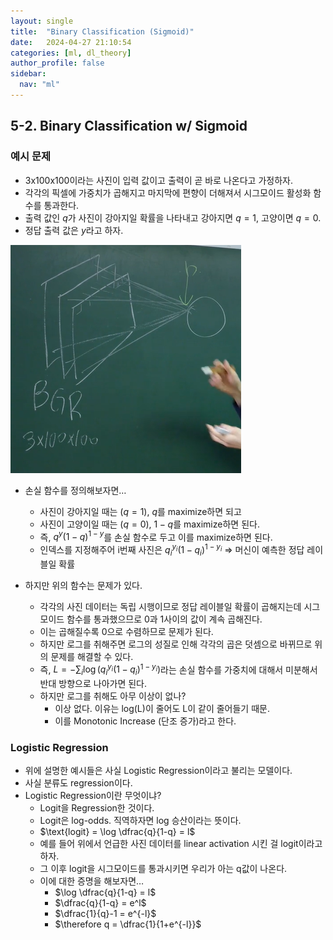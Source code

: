 ```yaml
---
layout: single
title:  "Binary Classification (Sigmoid)"
date:   2024-04-27 21:10:54 
categories: [ml, dl_theory]
author_profile: false
sidebar:
  nav: "ml"
---
```

## 5-2. Binary Classification w/ Sigmoid

### 예시 문제

- 3x100x100이라는 사진이 입력 값이고 출력이 곧 바로 나온다고 가정하자.
- 각각의 픽셀에 가중치가 곱해지고 마지막에 편향이 더해져서 시그모이드 활성화 함수를 통과한다.
- 출력 값인 $q$가 사진이 강아지일 확률을 나타내고 강아지면 $q = 1$, 고양이면 $q = 0$.
- 정답 출력 값은 $y$라고 하자.

![image 23.png](/assets/images/dl-theory/image%2023.png)

- 손실 함수를 정의해보자면…
    - 사진이 강아지일 때는 ($q = 1$), $q$를 maximize하면 되고
    - 사진이 고양이일 때는 ($q = 0$), $1-q$를 maximize하면 된다.
    - 즉, $q^y(1-q)^{1-y}$를 손실 함수로 두고 이를 maximize하면 된다.
    - 인덱스를 지정해주어 i번째 사진은 $q^{y_i}_i(1-q_i)^{1-y_i}$ ⇒ 머신이 예측한 정답 레이블일 확률

- 하지만 위의 함수는 문제가 있다.
    - 각각의 사진 데이터는 독립 시행이므로 정답 레이블일 확률이 곱해지는데 시그모이드 함수를 통과했으므로 0과 1사이의 값이 계속 곱해진다.
    - 이는 곱해질수록 0으로 수렴하므로 문제가 된다.
    - 하지만 로그를 취해주면 로그의 성질로 인해 각각의 곱은 덧셈으로 바뀌므로 위의 문제를 해결할 수 있다.
    - 즉, $L = -\sum_i\log(q_i^{y_i}(1-q_i)^{1-y_i})$라는 손실 함수를 가중치에 대해서 미분해서 반대 방향으로 나아가면 된다.
    - 하지만 로그를 취해도 아무 이상이 없나?
        - 이상 없다. 이유는 log(L)이 줄어도 L이 같이 줄어들기 때문.
        - 이를 Monotonic Increase (단조 증가)라고 한다.

### Logistic Regression

- 위에 설명한 예시들은 사실 Logistic Regression이라고 불리는 모델이다.
- 사실 분류도 regression이다.
- Logistic Regression이란 무엇이냐?
    - Logit을 Regression한 것이다.
    - Logit은 log-odds. 직역하자면 log 승산이라는 뜻이다.
    - $\text{logit} = \log \dfrac{q}{1-q} = l$
    - 예를 들어 위에서 언급한 사진 데이터를 linear activation 시킨 걸 logit이라고 하자.
    - 그 이후 logit을 시그모이드를 통과시키면 우리가 아는 q값이 나온다.
    - 이에 대한 증명을 해보자면…
        - $\log \dfrac{q}{1-q} = l$
        - $\dfrac{q}{1-q} = e^l$
        - $\dfrac{1}{q}-1 = e^{-l}$
        - $\therefore q = \dfrac{1}{1+e^{-l}}$